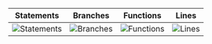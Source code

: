 | Statements                  | Branches                | Functions                 | Lines             |
| --------------------------- | ----------------------- | ------------------------- | ----------------- |
| ![Statements](https://img.shields.io/badge/statements-98.77%25-brightgreen.svg?style=for-the-badge&logo=jest) | ![Branches](https://img.shields.io/badge/branches-93.24%25-brightgreen.svg?style=for-the-badge&logo=jest) | ![Functions](https://img.shields.io/badge/functions-97.27%25-brightgreen.svg?style=for-the-badge&logo=jest) | ![Lines](https://img.shields.io/badge/lines-98.84%25-brightgreen.svg?style=for-the-badge&logo=jest) |
